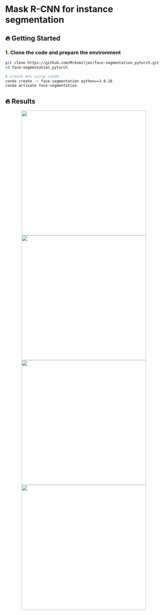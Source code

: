 # Mask R-CNN for instance segmentation
## 🔥 Getting Started
### 1. Clone the code and prepare the environment
```bash
git clone https://github.com/Mrkomiljon/face-segmentation_pytorch.git
cd face-segmentation_pytorch

# create env using conda
conda create -n face-segmentation python==3.9.18
conda activate face-segmentation
```
## 🔥 Results

<div align="center">
  <img src="https://github.com/user-attachments/assets/26f3c53b-e89b-4680-81ab-326591c90754" width="400" />
  <img src="https://github.com/user-attachments/assets/e008cd28-ea74-4266-8c52-44226ad072e4" width="400" />
</div>

<div align="center">
  <img src="https://github.com/user-attachments/assets/a3d412e6-7ad3-415d-816d-d1e4d022cc27" width="400" />
  <img src="https://github.com/user-attachments/assets/65caf319-8c4f-4c1f-a794-a9aa1143bfe0" width="400" />
</div>




